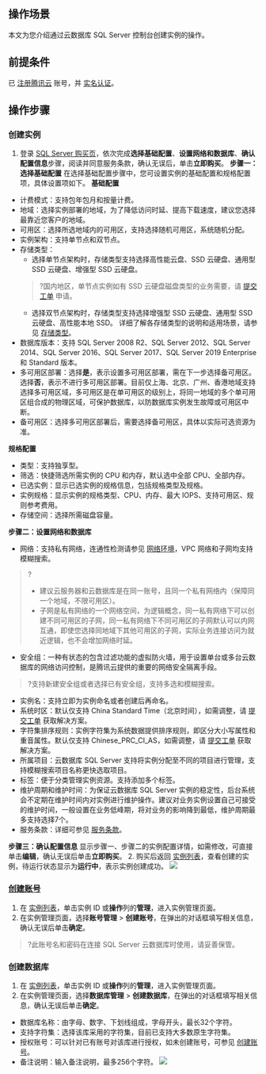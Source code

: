 
## 操作场景
本文为您介绍通过云数据库 SQL Server 控制台创建实例的操作。

## 前提条件
已 [注册腾讯云](https://cloud.tencent.com/document/product/378/17985) 账号，并 [实名认证](https://cloud.tencent.com/document/product/378/3629)。

## 操作步骤
### 创建实例
1. 登录 [SQL Server 购买页](https://buy.cloud.tencent.com/sqlserver)，依次完成**选择基础配置**、**设置网络和数据库**、**确认配置信息**步骤，阅读并同意服务条款，确认无误后，单击**立即购买**。
**步骤一：选择基础配置**
在选择基础配置步骤中，您可设置实例的基础配置和规格配置项，具体设置项如下。
**基础配置**
 - 计费模式：支持包年包月和按量计费。
 - 地域：选择实例部署的地域，为了降低访问时延、提高下载速度，建议您选择最靠近您客户的地域。
 - 可用区：选择所选地域内的可用区，支持选择随机可用区，系统随机分配。
 - 实例架构：支持单节点和双节点。
 - 存储类型：
    - 选择单节点架构时，存储类型支持选择高性能云盘、SSD 云硬盘、通用型 SSD 云硬盘、增强型 SSD 云硬盘。
    >?国内地区，单节点实例如有 SSD 云硬盘磁盘类型的业务需要，请 [提交工单](https://console.cloud.tencent.com/workorder/category) 申请。
    - 选择双节点架构时，存储类型支持选择增强型 SSD 云硬盘、通用型 SSD 云硬盘、高性能本地 SSD。
    详细了解各存储类型的说明和适用场景，请参见 [存储类型](https://cloud.tencent.com/document/product/238/71654)。
 - 数据库版本：支持 SQL Server 2008 R2、SQL Server 2012、SQL Server 2014、SQL Server 2016、SQL Server 2017、SQL Server 2019 Enterprise 和 Standard 版本。
 - 多可用区部署：选择**是**，表示设置多可用区部署，需在下一步选择备可用区。选择**否**，表示不进行多可用区部署。目前仅上海、北京、广州、香港地域支持选择多可用区域，多可用区是在单可用区的级别上，将同一地域的多个单可用区组合成的物理区域，可保护数据库，以防数据库实例发生故障或可用区中断。
 - 备可用区：选择多可用区部署后，需要选择备可用区，具体以实际可选资源为准。

 **规格配置**
 - 类型：支持独享型。
 - 筛选：快捷筛选所需实例的 CPU 和内存，默认选中全部 CPU、全部内存。
 - 已选实例：显示已选实例的规格信息，包括规格类型及规格。
 - 实例规格：显示实例的规格类型、CPU、内存、最大 IOPS、支持可用区、规则参考费用。
 - 存储空间：选择所需磁盘容量。

 **步骤二：设置网络和数据库**
 - 网络：支持私有网络，连通性检测请参见 [网络环境](https://cloud.tencent.com/document/product/238/36848)，VPC 网络和子网均支持模糊搜索。
>?
>- 建议云服务器和云数据库是在同一账号，且同一个私有网络内（保障同一个地域，不限可用区）。
>- 子网是私有网络的一个网络空间，为逻辑概念，同一私有网络下可以创建不同可用区的子网，同一私有网络下不同可用区的子网默认可以内网互通，即使您选择同地域下其他可用区的子网，实际业务连接访问为就近逻辑，也不会增加网络时延。
 - 安全组：一种有状态的包含过滤功能的虚拟防火墙，用于设置单台或多台云数据库的网络访问控制，是腾讯云提供的重要的网络安全隔离手段。
 >?支持新建安全组或者选择已有安全组，支持多选和模糊搜索。
 - 实例名：支持立即为实例命名或者创建后再命名。
 - 系统时区：默认仅支持 China Standard Time（北京时间），如需调整，请 [提交工单](https://console.cloud.tencent.com/workorder/category) 获取解决方案。
 - 字符集排序规则：实例字符集为系统数据提供排序规则，即区分大小写属性和重音属性。默认仅支持 Chinese_PRC_CI_AS，如需调整，请 [提交工单](https://console.cloud.tencent.com/workorder/category) 获取解决方案。
 - 所属项目：云数据库 SQL Server 支持将实例分配至不同的项目进行管理，支持模糊搜索项目名称更快选取项目。
 - 标签：便于分类管理实例资源。支持添加多个标签。
 - 维护周期和维护时间：为保证云数据库 SQL Server 实例的稳定性，后台系统会不定期在维护时间内对实例进行维护操作。建议对业务实例设置自己可接受的维护时间，一般设置在业务低峰期，将对业务的影响降到最低，维护周期最多支持选择7个。
 - 服务条款：详细可参见 [服务条款](https://cloud.tencent.com/document/product/238/39111)。

 **步骤三：确认配置信息**
 显示步骤一、步骤二的实例配置详情，如需修改，可直接单击**编辑**，确认无误后单击**立即购买**。
2. 购买后返回 [实例列表](https://console.cloud.tencent.com/sqlserver#/)，查看创建的实例，待运行状态显示为**运行中**，表示实例创建成功。
![](https://qcloudimg.tencent-cloud.cn/raw/7c553b0050d6139f3ac843edc73e019b.png)

### [创建账号](id:cjzh)
1. 在 [实例列表](https://console.cloud.tencent.com/sqlserver)，单击实例 ID 或**操作**列的**管理**，进入实例管理页面。
2. 在实例管理页面，选择**账号管理** > **创建账号**，在弹出的对话框填写相关信息，确认无误后单击**确定**。
>?此账号名和密码在连接 SQL Server 云数据库时使用，请妥善保管。
>

### 创建数据库
1. 在 [实例列表](https://console.cloud.tencent.com/sqlserver)，单击实例 ID 或**操作**列的**管理**，进入实例管理页面。
2. 在实例管理页面，选择**数据库管理** > **创建数据库**，在弹出的对话框填写相关信息，确认无误后单击**确定**。
 - 数据库名称：由字母、数字、下划线组成，字母开头，最长32个字符。
 - 支持字符集：选择该库采用的字符集，目前已支持大多数原生字符集。
 - 授权账号：可以针对已有账号对该库进行授权，如未创建账号，可参见 [创建账号](#cjzh)。
 - 备注说明：输入备注说明，最多256个字符。
![](https://main.qcloudimg.com/raw/0b4d60195d4152d19b75f812393cff32.png)
